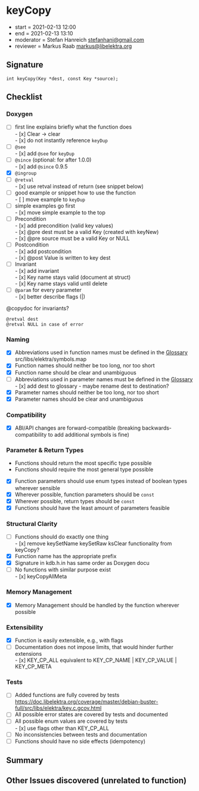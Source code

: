# keyCopy

- start = 2021-02-13 12:00
- end = 2021-02-13 13:10
- moderator = Stefan Hanreich <stefanhani@gmail.com>
- reviewer = Markus Raab <markus@libelektra.org>

## Signature

`int keyCopy(Key *dest, const Key *source);`

## Checklist

### Doxygen

- [ ] first line explains briefly what the function does  
       - [x] Clear -> clear  
       - [x] do not instantly reference `keyDup`
- [ ] `@see`  
       - [x] add `@see` for `keyDup`
- [ ] `@since` (optional: for after 1.0.0)  
       - [x] add `@since` 0.9.5
- [x] `@ingroup`
- [ ] `@retval`  
       - [x] use retval instead of return (see snippet below)
- [ ] good example or snippet how to use the function  
       - [ ] move example to `keyDup`
- [ ] simple examples go first  
       - [x] move simple example to the top
- [ ] Precondition  
       - [x] add precondition (valid key values)  
       - [x] @pre dest must be a valid Key (created with keyNew)  
       - [x] @pre source must be a valid Key or NULL
- [ ] Postcondition  
       - [x] add postcondition  
       - [x] @post Value is written to key dest
- [ ] Invariant  
       - [x] add invariant  
       - [x] Key name stays valid (document at struct)  
       - [x] Key name stays valid until delete
- [ ] `@param` for every parameter  
       - [x] better describe flags (|)

@copydoc for invariants?

```
@retval dest
@retval NULL in case of error
```

### Naming

- [x] Abbreviations used in function names must be defined in the
      [Glossary](/doc/help/elektra-glossary.md)
      src/libs/elektra/symbols.map
- [x] Function names should neither be too long, nor too short
- [x] Function name should be clear and unambiguous
- [ ] Abbreviations used in parameter names must be defined in the
      [Glossary](/doc/help/elektra-glossary.md)  
       - [x] add dest to glossary - maybe rename dest to destination?
- [x] Parameter names should neither be too long, nor too short
- [x] Parameter names should be clear and unambiguous

### Compatibility

- [x] ABI/API changes are forward-compatible (breaking backwards-compatibility
      to add additional symbols is fine)

### Parameter & Return Types

- Functions should return the most specific type possible
- Functions should require the most general type possible
- [x] Function parameters should use enum types instead of boolean types
      wherever sensible
- [x] Wherever possible, function parameters should be `const`
- [x] Wherever possible, return types should be `const`
- [x] Functions should have the least amount of parameters feasible

### Structural Clarity

- [ ] Functions should do exactly one thing  
       - [x] remove keySetName keySetRaw ksClear functionality from keyCopy?
- [x] Function name has the appropriate prefix
- [x] Signature in kdb.h.in has same order as Doxygen docu
- [ ] No functions with similar purpose exist  
       - [x] keyCopyAllMeta

### Memory Management

- [x] Memory Management should be handled by the function wherever possible

### Extensibility

- [x] Function is easily extensible, e.g., with flags
- [ ] Documentation does not impose limits, that would hinder further extensions  
       - [x] KEY_CP_ALL equivalent to KEY_CP_NAME | KEY_CP_VALUE | KEY_CP_META

### Tests

- [ ] Added functions are fully covered by tests
      https://doc.libelektra.org/coverage/master/debian-buster-full/src/libs/elektra/key.c.gcov.html
- [ ] All possible error states are covered by tests and documented
- [ ] All possible enum values are covered by tests  
       - [x] use flags other than KEY_CP_ALL
- [ ] No inconsistencies between tests and documentation
- [ ] Functions should have no side effects (idempotency)

## Summary

## Other Issues discovered (unrelated to function)
